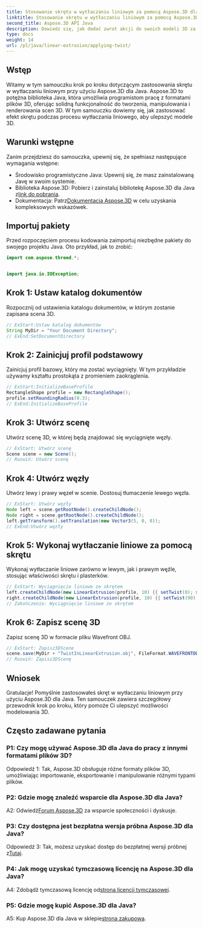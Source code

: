 ```yaml
---
title: Stosowanie skrętu w wytłaczaniu liniowym za pomocą Aspose.3D dla Java
linktitle: Stosowanie skrętu w wytłaczaniu liniowym za pomocą Aspose.3D dla Java
second_title: Aspose.3D API Java
description: Dowiedz się, jak dodać zwrot akcji do swoich modeli 3D za pomocą Aspose.3D dla Java. Postępuj zgodnie z naszym przewodnikiem krok po kroku, aby uzyskać ulepszone efekty wytłaczania liniowego.
type: docs
weight: 14
url: /pl/java/linear-extrusion/applying-twist/
---
```

## Wstęp

Witamy w tym samouczku krok po kroku dotyczącym zastosowania skrętu w wytłaczaniu liniowym przy użyciu Aspose.3D dla Java. Aspose.3D to potężna biblioteka Java, która umożliwia programistom pracę z formatami plików 3D, oferując solidną funkcjonalność do tworzenia, manipulowania i renderowania scen 3D. W tym samouczku dowiemy się, jak zastosować efekt skrętu podczas procesu wytłaczania liniowego, aby ulepszyć modele 3D.

## Warunki wstępne

Zanim przejdziesz do samouczka, upewnij się, że spełniasz następujące wymagania wstępne:

- Środowisko programistyczne Java: Upewnij się, że masz zainstalowaną Javę w swoim systemie.
-  Biblioteka Aspose.3D: Pobierz i zainstaluj bibliotekę Aspose.3D dla Java z[link do pobrania](https://releases.aspose.com/3d/java/).
-  Dokumentacja: Patrz[Dokumentacja Aspose.3D](https://reference.aspose.com/3d/java/) w celu uzyskania kompleksowych wskazówek.

## Importuj pakiety

Przed rozpoczęciem procesu kodowania zaimportuj niezbędne pakiety do swojego projektu Java. Oto przykład, jak to zrobić:

```java
import com.aspose.threed.*;


import java.io.IOException;
```

## Krok 1: Ustaw katalog dokumentów

Rozpocznij od ustawienia katalogu dokumentów, w którym zostanie zapisana scena 3D.

```java
// ExStart:Ustaw katalog dokumentów
String MyDir = "Your Document Directory";
// ExEnd:SetDocumentDirectory
```

## Krok 2: Zainicjuj profil podstawowy

Zainicjuj profil bazowy, który ma zostać wyciągnięty. W tym przykładzie używamy kształtu prostokąta z promieniem zaokrąglenia.

```java
// ExStart:InitializeBaseProfile
RectangleShape profile = new RectangleShape();
profile.setRoundingRadius(0.3);
// ExEnd:InitializeBaseProfile
```

## Krok 3: Utwórz scenę

Utwórz scenę 3D, w której będą znajdować się wyciągnięte węzły.

```java
// ExStart: Utwórz scenę
Scene scene = new Scene();
// Rozwiń: Utwórz scenę
```

## Krok 4: Utwórz węzły

Utwórz lewy i prawy węzeł w scenie. Dostosuj tłumaczenie lewego węzła.

```java
// ExStart: Utwórz węzły
Node left = scene.getRootNode().createChildNode();
Node right = scene.getRootNode().createChildNode();
left.getTransform().setTranslation(new Vector3(5, 0, 0));
// ExEnd:Utwórz węzły
```

## Krok 5: Wykonaj wytłaczanie liniowe za pomocą skrętu

Wykonaj wytłaczanie liniowe zarówno w lewym, jak i prawym węźle, stosując właściwości skrętu i plasterków.

```java
// ExStart: Wyciągnięcie liniowe ze skrętem
left.createChildNode(new LinearExtrusion(profile, 10) {{ setTwist(0); setSlices(100); }});
right.createChildNode(new LinearExtrusion(profile, 10) {{ setTwist(90); setSlices(100); }});
// Zakończenie: Wyciągnięcie liniowe ze skrętem
```

## Krok 6: Zapisz scenę 3D

Zapisz scenę 3D w formacie pliku Wavefront OBJ.

```java
// ExStart: Zapisz3DScene
scene.save(MyDir + "TwistInLinearExtrusion.obj", FileFormat.WAVEFRONTOBJ);
// Rozwiń: Zapisz3DScenę
```

## Wniosek

Gratulacje! Pomyślnie zastosowałeś skręt w wytłaczaniu liniowym przy użyciu Aspose.3D dla Java. Ten samouczek zawiera szczegółowy przewodnik krok po kroku, który pomoże Ci ulepszyć możliwości modelowania 3D.

## Często zadawane pytania

### P1: Czy mogę używać Aspose.3D dla Java do pracy z innymi formatami plików 3D?

Odpowiedź 1: Tak, Aspose.3D obsługuje różne formaty plików 3D, umożliwiając importowanie, eksportowanie i manipulowanie różnymi typami plików.

### P2: Gdzie mogę znaleźć wsparcie dla Aspose.3D dla Java?

 A2: Odwiedź[Forum Aspose.3D](https://forum.aspose.com/c/3d/18) za wsparcie społeczności i dyskusje.

### P3: Czy dostępna jest bezpłatna wersja próbna Aspose.3D dla Java?

 Odpowiedź 3: Tak, możesz uzyskać dostęp do bezpłatnej wersji próbnej z[Tutaj](https://releases.aspose.com/).

### P4: Jak mogę uzyskać tymczasową licencję na Aspose.3D dla Java?

 A4: Zdobądź tymczasową licencję od[strona licencji tymczasowej](https://purchase.aspose.com/temporary-license/).

### P5: Gdzie mogę kupić Aspose.3D dla Java?

 A5: Kup Aspose.3D dla Java w sklepie[strona zakupowa](https://purchase.aspose.com/buy).